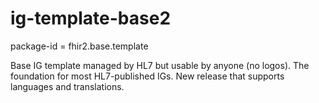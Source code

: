 # ig-template-base2
package-id = fhir2.base.template

Base IG template managed by HL7 but usable by anyone (no logos).  The foundation for most HL7-published IGs.  New release that supports languages and translations.